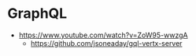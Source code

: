 # GraphQL

- https://www.youtube.com/watch?v=ZoW95-wwzgA
  - https://github.com/jsoneaday/gql-vertx-server
